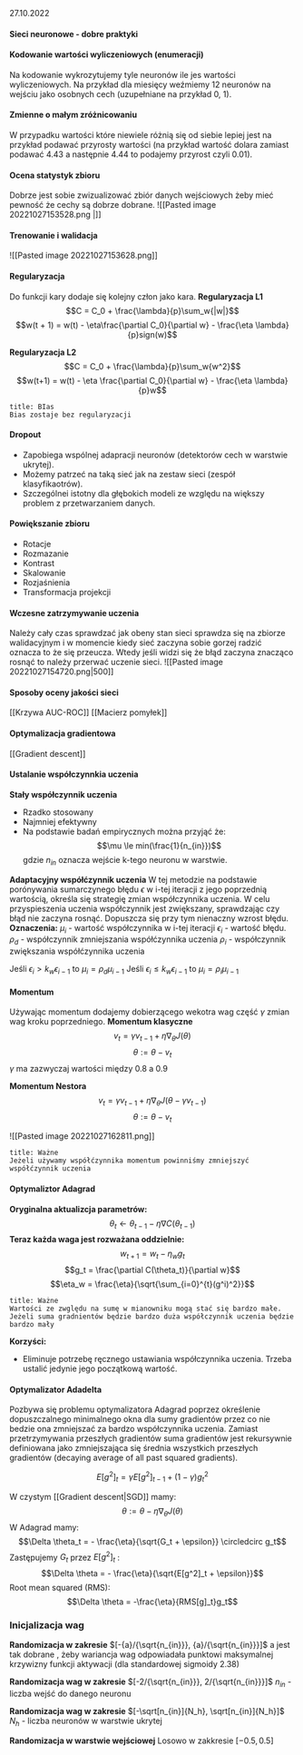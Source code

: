 27.10.2022

#### Sieci neuronowe - dobre praktyki
#### Kodowanie wartości wyliczeniowych (enumeracji)
Na kodowanie wykrozytujemy tyle neuronów ile jes wartości wyliczeniowych. Na przykład dla miesięcy weźmiemy 12 neuronów na wejściu jako osobnych cech (uzupełniane na przykład 0, 1).

#### Zmienne o małym zróżnicowaniu
W przypadku wartości które niewiele różnią się od siebie lepiej jest na przykład podawać przyrosty wartości (na przykład wartość dolara zamiast podawać 4.43 a następnie 4.44 to podajemy przyrost czyli 0.01).

#### Ocena statystyk zbioru
Dobrze jest sobie zwizualizować zbiór danych wejściowych żeby mieć pewność że cechy są dobrze dobrane.
![[Pasted image 20221027153528.png |]]

#### Trenowanie i walidacja
![[Pasted image 20221027153628.png]]

#### Regularyzacja
Do funkcji kary dodaje się kolejny człon jako kara.
**Regularyzacja L1**
$$C = C_0 + \frac{\lambda}{p}\sum_w{|w|}$$
$$w(t + 1) = w(t) - \eta\frac{\partial C_0}{\partial w} - \frac{\eta \lambda}{p}sign(w)$$

**Regularyzacja L2**
$$C = C_0 + \frac{\lambda}{p}\sum_w{w^2}$$
$$w(t+1) = w(t) - \eta \frac{\partial C_0}{\partial w} - \frac{\eta \lambda}{p}w$$

```ad-warning
title: BIas
Bias zostaje bez regularyzacji

```


#### Dropout
- Zapobiega wspólnej adapracji neuronów (detektorów cech w warstwie ukrytej).
- Możemy patrzeć na taką sieć jak na zestaw sieci (zespół klasyfikaotrów).
- Szczególnei istotny dla głębokich modeli ze względu na większy problem z przetwarzaniem danych.

#### Powiększanie zbioru
- Rotacje
- Rozmazanie
- Kontrast
- Skalowanie
- Rozjaśnienia
- Transformacja projekcji

#### Wczesne zatrzymywanie uczenia
Należy cały czas sprawdzać jak obeny stan sieci sprawdza się na zbiorze walidacyjnym i w momencie kiedy sieć zaczyna sobie gorzej radzić oznacza to że się przeucza. Wtedy jeśli widzi się że błąd zaczyna znacząco rosnąć to należy przerwać uczenie sieci.
![[Pasted image 20221027154720.png|500]]

#### Sposoby oceny jakości sieci
[[Krzywa AUC-ROC]]
[[Macierz pomyłek]]

#### Optymalizacja gradientowa
[[Gradient descent]]

#### Ustalanie współczynnkia uczenia
**Stały współczynnik uczenia**
- Rzadko stosowany
- Najmniej efektywny
- Na podstawie badań empirycznych można przyjąć że:
$$\mu \le min(\frac{1}{n_{in}})$$
gdzie $n_{in}$ oznacza wejście k-tego neuronu w warstwie.

**Adaptacyjny współćzynnik uczenia**
W tej metodzie na podstawie porónywania sumarczynego błędu $\epsilon$ w i-tej iteracji z jego poprzednią wartością, określa się strategię zmian współczynnika uczenia.
W celu przyspieszenia uczenia współczynnik jest zwiększany, sprawdzając czy błąd nie zaczyna rosnąć. Dopuszcza się przy tym nienaczny wzrost błędu.
**Oznaczenia:**
$\mu_i$ - wartość współczynnika w i-tej iteracji
$\epsilon_i$ - wartość błędu.
$\rho_d$ - współczynnik zmniejszania współćzynnika uczenia
$\rho_i$ - współczynnik zwiększania współćzynnika uczenia

Jeśli $\epsilon_i \gt k_w\epsilon_{i-1}$ to $\mu_{i} = \rho_d \mu_{i-1}$
Jeśli $\epsilon_i \le k_w\epsilon_{i-1}$ to $\mu_{i} = \rho_i \mu_{i-1}$

#### Momentum
Używając momentum dodajemy dobierzącego wekotra wag część $\gamma$ zmian wag kroku poprzedniego.
**Momentum klasyczne** 
$$v_t = \gamma v_{t - 1} + \eta \nabla_\theta J(\theta)$$
$$\theta := \theta - v_t$$
$\gamma$ ma zazwyczaj wartości między 0.8 a 0.9

**Momentum Nestora**
$$v_t = \gamma v_{t - 1} + \eta \nabla_{\theta}J(\theta - \gamma v_{t-1})$$
$$\theta := \theta - v_t$$

![[Pasted image 20221027162811.png]]

```ad-warning
title: Ważne
Jeżeli używamy współćzynnika momentum powinniśmy zmniejszyć współćzynnik uczenia
```

#### Optymaliztor Adagrad
**Oryginalna aktualizcja parametrów:**
$$\theta_t \leftarrow \theta_{t - 1} - \eta \nabla C(\theta_{t - 1})$$
**Teraz każda waga jest rozważana oddzielnie:**
$$w_{t + 1} = w_t - \eta_w g_t $$
$$g_t = \frac{\partial C(\theta_t)}{\partial w}$$
$$\eta_w = \frac{\eta}{\sqrt{\sum_{i=0}^{t}(g^i)^2}}$$

```ad-warning
title: Ważne
Wartości ze zwględu na sumę w mianowniku mogą stać się bardzo małe. Jeżeli suma gradnientów będzie bardzo duża współczynnik uczenia będzie bardzo mały

```
**Korzyści:**
- Eliminuje potrzebę ręcznego ustawiania współczynnika uczenia. Trzeba ustalić jedynie jego początkową wartość.

#### Optymalizator Adadelta
Pozbywa się problemu optymalizatora Adagrad poprzez określenie dopuszczalnego minimalnego okna dla sumy gradientów przez co nie bedzie ona zmniejszać za bardzo współczynnika uczenia.
Zamiast przetrzymywania przeszłych gradientów suma gradientów jest rekursywnie  definiowana jako zmniejszająca się średnia wszystkich przeszłych gradientów (decaying average of all past squared gradients).

$$E[g^2]_t = \gamma E[g^2]_{t - 1} + (1 - \gamma)g_t^2$$

W czystym [[Gradient descent|SGD]] mamy:
$$\theta := \theta - \eta \nabla_{\theta}J(\theta)$$
W Adagrad mamy:
$$\Delta \theta_t = - \frac{\eta}{\sqrt{G_t + \epsilon}} \circledcirc g_t$$
Zastępujemy $G_t$ przez $E[g^2]_t$ :
$$\Delta \theta = - \frac{\eta}{\sqrt{E[g^2]_t + \epsilon}}$$
Root mean squared (RMS):
$$\Delta \theta = -\frac{\eta}{RMS[g]_t}g_t$$
### Inicjalizacja wag
**Randomizacja w zakresie** $[-{a}/{\sqrt{n_{in}}}, {a}/{\sqrt{n_{in}}}]$ 
a jest tak dobrane , żeby wariancja wag odpowiadała punktowi maksymalnej krzywizny funkcji aktywacji (dla standardowej sigmoidy 2.38)

**Randomizacja wag w zakresie** $[-2/{\sqrt{n_{in}}}, 2/{\sqrt{n_{in}}}]$
$n_{in}$ - liczba wejść do danego neuronu

**Randomizacja wag w zakresie** $[-\sqrt[n_{in}]{N_h}, \sqrt[n_{in}]{N_h}]$
$N_h$ - liczba neuronów w warstwie ukrytej

**Randomizacja w warstwie wejściowej**
Losowo w zakkresie $[-0.5, 0.5]$